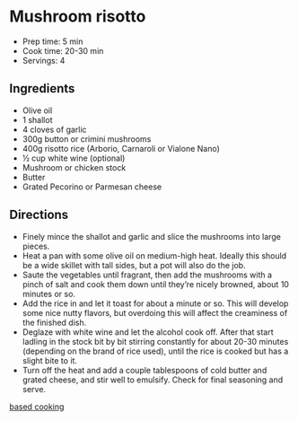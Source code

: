 # Mushroom risotto

* Prep time: 5 min
* Cook time: 20-30 min
* Servings: 4

## Ingredients

* Olive oil
* 1 shallot
* 4 cloves of garlic
* 300g button or crimini mushrooms
* 400g risotto rice (Arborio, Carnaroli or Vialone Nano)
* ½ cup white wine (optional)
* Mushroom or chicken stock
* Butter
* Grated Pecorino or Parmesan cheese

## Directions

* Finely mince the shallot and garlic and slice the mushrooms into
 large pieces.
* Heat a pan with some olive oil on medium-high heat.
Ideally this should be a wide skillet with tall sides, but a pot will also
 do the job.
* Saute the vegetables until fragrant, then add the mushrooms with a
 pinch of salt and cook them down until they’re nicely browned,
 about 10 minutes or so.
* Add the rice in and let it toast for about a minute or so.
This will develop some nice nutty flavors, but overdoing this will affect
 the creaminess of the finished dish.
* Deglaze with white wine and let the alcohol cook off.
After that start ladling in the stock bit by bit stirring constantly for
 about 20-30 minutes (depending on the brand of rice used), until the
 rice is cooked but has a slight bite to it.
* Turn off the heat and add a couple tablespoons of cold butter and
 grated cheese, and stir well to emulsify.
 Check for final seasoning and serve.

[based cooking](https://based.cooking/mushroom-risotto.html)
